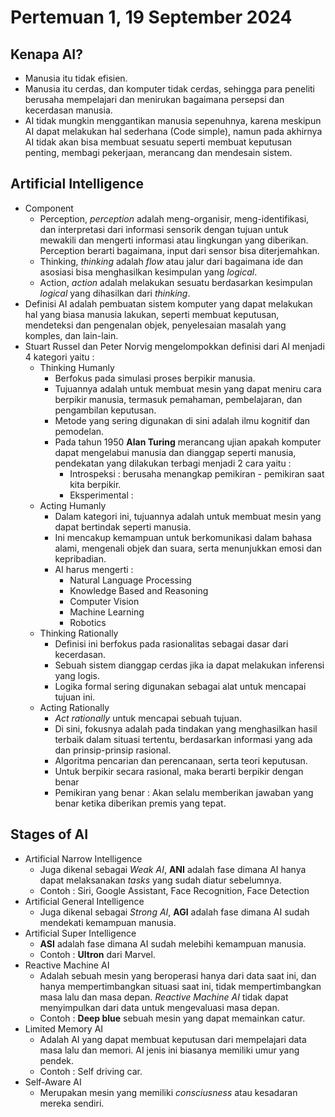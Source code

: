 # Pertemuan 1, 19 September 2024

## Kenapa AI?

- Manusia itu tidak efisien.
- Manusia itu cerdas, dan komputer tidak cerdas, sehingga para peneliti berusaha mempelajari dan menirukan bagaimana persepsi dan kecerdasan manusia.
- AI tidak mungkin menggantikan manusia sepenuhnya, karena meskipun AI dapat melakukan hal sederhana (Code simple), namun pada akhirnya AI tidak akan bisa membuat sesuatu seperti membuat keputusan penting, membagi pekerjaan, merancang dan mendesain sistem.

## Artificial Intelligence

- Component
  - Perception, _perception_ adalah meng-organisir, meng-identifikasi, dan interpretasi dari informasi sensorik dengan tujuan untuk mewakili dan mengerti informasi atau lingkungan yang diberikan. Perception berarti bagaimana, input dari sensor bisa diterjemahkan.
  - Thinking, _thinking_ adalah _flow_ atau jalur dari bagaimana ide dan asosiasi bisa menghasilkan kesimpulan yang _logical_.
  - Action, _action_ adalah melakukan sesuatu berdasarkan kesimpulan _logical_ yang dihasilkan dari _thinking_.
- Definisi AI adalah pembuatan sistem komputer yang dapat melakukan hal yang biasa manusia lakukan, seperti membuat keputusan, mendeteksi dan pengenalan objek, penyelesaian masalah yang komples, dan lain-lain.
- Stuart Russel dan Peter Norvig mengelompokkan definisi dari AI menjadi 4 kategori yaitu :
  - Thinking Humanly
    - Berfokus pada simulasi proses berpikir manusia.
    - Tujuannya adalah untuk membuat mesin yang dapat meniru cara berpikir manusia, termasuk pemahaman, pembelajaran, dan pengambilan keputusan.
    - Metode yang sering digunakan di sini adalah ilmu kognitif dan pemodelan.
    - Pada tahun 1950 **Alan Turing** merancang ujian apakah komputer dapat mengelabui manusia dan dianggap seperti manusia, pendekatan yang dilakukan terbagi menjadi 2 cara yaitu :
      - Introspeksi : berusaha menangkap pemikiran - pemikiran saat kita berpikir.
      - Eksperimental :
  - Acting Humanly
    - Dalam kategori ini, tujuannya adalah untuk membuat mesin yang dapat bertindak seperti manusia.
    - Ini mencakup kemampuan untuk berkomunikasi dalam bahasa alami, mengenali objek dan suara, serta menunjukkan emosi dan kepribadian.
    - AI harus mengerti :
      - Natural Language Processing
      - Knowledge Based and Reasoning
      - Computer Vision
      - Machine Learning
      - Robotics
  - Thinking Rationally
    - Definisi ini berfokus pada rasionalitas sebagai dasar dari kecerdasan.
    - Sebuah sistem dianggap cerdas jika ia dapat melakukan inferensi yang logis.
    - Logika formal sering digunakan sebagai alat untuk mencapai tujuan ini.
  - Acting Rationally
    - _Act rationally_ untuk mencapai sebuah tujuan.
    - Di sini, fokusnya adalah pada tindakan yang menghasilkan hasil terbaik dalam situasi tertentu, berdasarkan informasi yang ada dan prinsip-prinsip rasional.
    - Algoritma pencarian dan perencanaan, serta teori keputusan.
    - Untuk berpikir secara rasional, maka berarti berpikir dengan benar
    - Pemikiran yang benar : Akan selalu memberikan jawaban yang benar ketika diberikan premis yang tepat.

## Stages of AI

- Artificial Narrow Intelligence
  - Juga dikenal sebagai _Weak AI_, **ANI** adalah fase dimana AI hanya dapat melaksanakan _tasks_ yang sudah diatur sebelumnya.
  - Contoh : Siri, Google Assistant, Face Recognition, Face Detection
- Artificial General Intelligence
  - Juga dikenal sebagai _Strong AI_, **AGI** adalah fase dimana AI sudah mendekati kemampuan manusia.
- Artificial Super Intelligence
  - **ASI** adalah fase dimana AI sudah melebihi kemampuan manusia.
  - Contoh : **Ultron** dari Marvel.
- Reactive Machine AI
  - Adalah sebuah mesin yang beroperasi hanya dari data saat ini, dan hanya mempertimbangkan situasi saat ini, tidak mempertimbangkan masa lalu dan masa depan. _Reactive Machine AI_ tidak dapat menyimpulkan dari data untuk mengevaluasi masa depan.
  - Contoh : **Deep blue** sebuah mesin yang dapat memainkan catur.
- Limited Memory AI
  - Adalah AI yang dapat membuat keputusan dari mempelajari data masa lalu dan memori. AI jenis ini biasanya memiliki umur yang pendek.
  - Contoh : Self driving car.
- Self-Aware AI
  - Merupakan mesin yang memiliki _consciusness_ atau kesadaran mereka sendiri.
